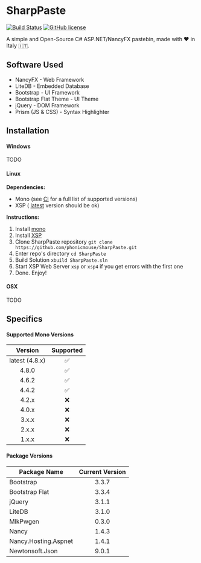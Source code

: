 # SharpPaste
[![Build Status](https://img.shields.io/travis/phonicmouse/SharpPaste.svg?style=flat-square)](https://travis-ci.org/phonicmouse/SharpPaste)
[![GitHub license](https://img.shields.io/badge/license-MIT-blue.svg?style=flat-square)](https://raw.githubusercontent.com/phonicmouse/SharpPaste/master/LICENSE)

A simple and Open-Source C# ASP.NET/NancyFX pastebin, made with :heart: in Italy :it:.

## Software Used
* NancyFX - Web Framework
* LiteDB - Embedded Database
* Bootstrap - UI Framework
* Bootstrap Flat Theme - UI Theme
* jQuery - DOM Framework
* Prism (JS & CSS) - Syntax Highlighter

## Installation
#### Windows
TODO

#### Linux
**Dependencies:**
* Mono (see [CI](https://travis-ci.org/phonicmouse/SharpPaste) for a full list of supported versions)
* XSP ( [latest](https://github.com/mono/xsp) version should be ok)


**Instructions:**
1. Install [mono](http://www.mono-project.com/docs/getting-started/install/linux/)
2. Install [XSP](https://github.com/mono/xsp/blob/master/INSTALL)
3. Clone SharpPaste repository ```git clone https://github.com/phonicmouse/SharpPaste.git```
4. Enter repo's directory ```cd SharpPaste```
5. Build Solution ```xbuild SharpPaste.sln```
6. Start XSP Web Server ```xsp``` or ```xsp4``` if you get errors with the first one
7. Done. Enjoy!

#### OSX
TODO

## Specifics

#### Supported Mono Versions
| Version        | Supported          |
|:--------------:|:------------------:|
| latest (4.8.x) | :white_check_mark: |
| 4.8.0          | :white_check_mark: |
| 4.6.2          | :white_check_mark: |
| 4.4.2          | :white_check_mark: |
| 4.2.x          | :x:                |
| 4.0.x          | :x:                |
| 3.x.x          | :x:                |
| 2.x.x          | :x:                |
| 1.x.x          | :x:                |

#### Package Versions
| Package Name         | Current Version |
|----------------------|:---------------:|
| Bootstrap            | 3.3.7           |
| Bootstrap Flat       | 3.3.4           |
| jQuery               | 3.1.1           |
| LiteDB               | 3.1.0           |
| MlkPwgen             | 0.3.0           |
| Nancy                | 1.4.3           |
| Nancy.Hosting.Aspnet | 1.4.1           |
| Newtonsoft.Json      | 9.0.1   |